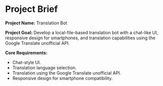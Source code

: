 # Project Brief

**Project Name:** Translation Bot

**Project Goal:** Develop a local-file-based translation bot with a chat-like UI, responsive design for smartphones, and translation capabilities using the Google Translate unofficial API.

**Core Requirements:**

*   Chat-style UI.
*   Translation language selection.
*   Translation using the Google Translate unofficial API.
*   Responsive design for smartphone compatibility.
